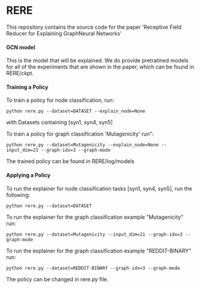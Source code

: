 # RERE

This repository contains the source code for the paper 'Receptive Field Reducer for Explaining GraphNeural Networks'

#### GCN model 

This is the model that will be explained. We do provide pretratined models for all of the experiments
that are shown in the paper, which can be found in RERE/ckpt.

#### Training a Policy

To train a policy for node classification, run:

```
python rere.py --dataset=DATASET --explain_node=None
```
with Datasets containing [syn1, syn4, syn5]

To train a policy for graph classification 'Mutagenicity' run":
```
python rere.py --dataset=Mutagenicity --explain_node=None --input_dim=21 --graph-idx=3 --graph-mode 
```

The trained policy can be found in RERE/log/models


#### Applying a Policy

To run the explainer for node classification tasks [syn1, syn4, syn5], run the following:

```
python rere.py --dataset=DATASET
```

To run the explainer for the graph classification example "Mutagenicity" run:

```
python rere.py --dataset=Mutagenicity --input_dim=21 --graph-idx=3 --graph-mode
```
To run the explainer for the graph classification example "REDDIT-BINARY" run:

```
python rere.py --dataset=REDDIT-BINARY --graph-idx=3 --graph-mode
```

The policy can be changed in rere.py file. 


